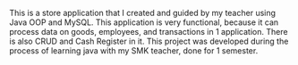 This is a store application that I created and guided by my teacher using Java OOP and MySQL. This application is very functional, because it can process data on goods, employees, and transactions in 1 application. There is also CRUD and Cash Register in it. This project was developed during the process of learning java with my SMK teacher, done for 1 semester.
